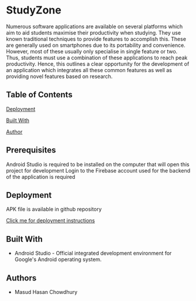 ﻿# StudyZone
Numerous software applications are available on several platforms which aim to aid students maximise their productivity when studying. They use known traditional techniques to provide features to accomplish this. These are generally used on smartphones due to its portability and convenience. However, most of these usually only specialise in single feature or two. Thus, students must use a combination of these applications to reach peak productivity. Hence, this outlines a clear opportunity for the development of an application which integrates all these common features as well as providing novel features based on research.

## Table of Contents

[Deployment](https://github.com/PrinceOfTheEast/StudyZone/new/master#deployment)

[Built With](https://github.com/PrinceOfTheEast/StudyZone/new/master#built-with)

[Author](https://github.com/PrinceOfTheEast/StudyZone/new/master#author)

## Prerequisites
Android Studio is required to be installed on the computer that will open this project for development
Login to the Firebase account used for the backend of the application is required

## Deployment
APK file is available in github repository

[Click me for deployment instructions](https://www.androidcentral.com/android-apps-install/)

## Built With

*	Android Studio - Official integrated development environment for Google's Android operating system.

## Authors
*	Masud Hasan Chowdhury

  
